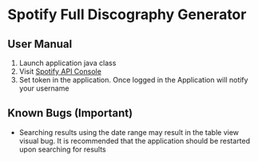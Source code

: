 # Spotify Full Discography Generator

## User Manual

1. Launch application java class
2. Visit [Spotify API Console](https://developer.spotify.com/console/post-playlists/)
3. Set token in the application. Once logged in the Application will notify your username

## Known Bugs (Important)
- Searching results using the date range may result in the table view visual bug. It is recommended that the application should be restarted upon searching for results
